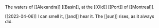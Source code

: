 The waters of [[Alexandra]] [[Basin]], 
at the [[Old]] [[Port]] of [[Montreal]].

[[2023-04-06]]
I can smell it, [[and]] hear it.
The [[sun]] rises, as it always did.